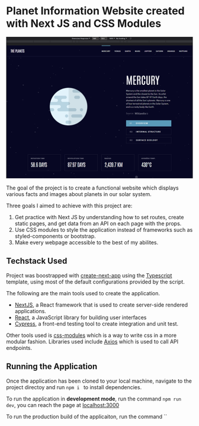 # Planet Information Website created with Next JS and CSS Modules

<div align="center"><img src="./project-images/presentation.gif" width=600 alt="gif of planet being demonstrated"></div>

The goal of the project is to create a functional website which displays various facts and images about planets in our solar system.

Three goals I aimed to achieve with this project are:

1. Get practice with Next JS by understanding how to set routes, create static pages, and get data from an API on each page with the props.
2. Use CSS modules to style the application instead of frameworks such as styled-components or bootstrap.
3. Make every webpage accessible to the best of my abilites.

## Techstack Used

Project was boostrapped with [create-next-app](https://nextjs.org/docs/api-reference/create-next-app) using the [Typescript](https://www.typescriptlang.org/) template, using most of the default configurations provided by the script.

The following are the main tools used to create the application.

- [NextJS](https://nextjs.org/), a React framework that is used to create server-side rendered applications.
- [React](https://reactjs.org/), a JavaScript library for building user interfaces
- [Cypress](https://docs.cypress.io/guides/overview/why-cypress), a front-end testing tool to create integration and unit test.

Other tools used is [css-modules](https://github.com/css-modules/css-modules) which is a way to write css in a more modular fashion. Libraries used include [Axios](https://axios-http.com/docs/intro) which is used to call API endpoints.

## Running the Application

Once the application has been cloned to your local machine, navigate to the project directoy and run `npm i ` to install dependencies.

To run the application in **development mode**, run the command `npm run dev`, you can reach the page at [localhost:3000](http://localhost:3000)

To run the production build of the applicaiton, run the command ``
